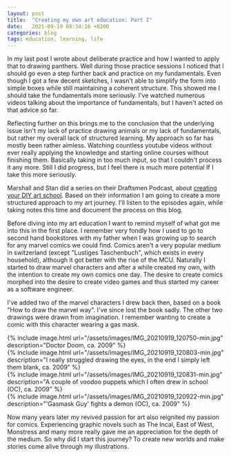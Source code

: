 ```yaml
---
layout: post
title:  "Creating my own art education: Part I"
date:   2021-09-19 08:34:16 +0200
categories: blog
tags: education, learning, life
---
```


In my last post I wrote about deliberate practice and how I wanted to apply that to drawing panthers. Well during those practice sessions I noticed that I should go even a step further back and practice on my fundamentals. Even though I got a few decent sketches, I wasn't able to simplify the form into simple boxes while still maintaining a coherent structure. This showed me I should take the fundamentals more seriously. I've watched numerous videos talking about the importance of fundamentals, but I haven't acted on that advice so far.

Reflecting further on this brings me to the conclusion that the  underlying issue isn't my lack of practice drawing animals or my lack of fundamentals, but rather my overall lack of structured learning. My approach so far has mostly been rather aimless. Watching countless youtube videos without ever really applying the knowledge and starting online courses without finishing them. Basically taking in too much input, so that I couldn't process it any more. Still I did progress, but I feel there is much more potential If I take this more seriously.

Marshall and Stan did a series on their Draftsmen Podcast, about [creating your DIY art school](https://www.youtube.com/playlist?list=PLVeITADsnvo7TKLAkyrfhjJub1oN_Skn0). Based on their information I am going to create a more structured approach to my art journey. I'll listen to the episodes again, while taking notes this time and document the process on this blog.

Before diving into my art education I want to remind myself of what got me into this in the first place. I remember very fondly how I used to go to second hand bookstores with my father when I was growing up to search for any marvel comics we could find. Comics aren't a very popular medium in switzerland (except "Lustiges Taschenbuch", which exists in every household), although it got better with the rise of the MCU. Naturally I started to draw marvel characters and after a while created my own, with the intention to create my own comics one day. The desire to create comics morphed into the desire to create video games and thus started my career as a software engineer. 

I've added two of the marvel characters I drew back then, based on a book "How to draw the marvel way". I've since lost the book sadly.
The other two drawings were drawn from imagination. I remember wanting to create a comic with this character wearing a gas mask.
<div class='row two-images'>
    <div class='column'>
        {% include image.html url="/assets/images/IMG_20210919_120750-min.jpg" description="Doctor Doom, ca. 2009" %}
    </div>
    <div class='column'>
        {% include image.html url="/assets/images/IMG_20210919_120803-min.jpg" description="I really struggled drawing the eyes, in the end I simply left them blank, ca. 2009" %}
    </div>
</div>

<div class='row two-images'>
    <div class='column'>
        {% include image.html url="/assets/images/IMG_20210919_120831-min.jpg" description="A couple of voodoo puppets which I often drew in school (OC), ca. 2009" %}
    </div>
    <div class='column'>
        {% include image.html url="/assets/images/IMG_20210919_120922-min.jpg" description="'Gasmask Guy' fights a demon (OC), ca. 2009" %}
    </div>
</div>

Now many years later my revived passion for art also reignited my passion for comics. Experiencing graphic novels such as The Incal, East of West, Monstress and many more really gave me an appreciation for the depth of the medium. So why did I start this journey? To create new worlds and make stories come alive through my illustrations.